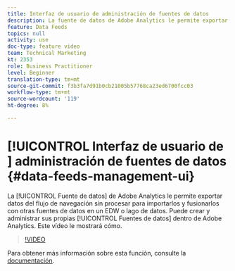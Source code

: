 ```yaml
---
title: Interfaz de usuario de administración de fuentes de datos
description: La fuente de datos de Adobe Analytics le permite exportar datos del flujo de navegación sin procesar para importarlos y combinarlos con otras fuentes de datos en un EDW o lago de datos. Puede crear y administrar sus propias fuentes de datos en Adobe Analytics. Este vídeo le mostrará cómo.
feature: Data Feeds
topics: null
activity: use
doc-type: feature video
team: Technical Marketing
kt: 2353
role: Business Practitioner
level: Beginner
translation-type: tm+mt
source-git-commit: f3b3fa7d91b0cb21005b57768ca23ed6700fcc03
workflow-type: tm+mt
source-wordcount: '119'
ht-degree: 8%

---
```



# [!UICONTROL Interfaz de usuario de ] administración de fuentes de datos  {#data-feeds-management-ui}

La [!UICONTROL Fuente de datos] de Adobe Analytics le permite exportar datos del flujo de navegación sin procesar para importarlos y fusionarlos con otras fuentes de datos en un EDW o lago de datos. Puede crear y administrar sus propias [!UICONTROL Fuentes de datos] dentro de Adobe Analytics. Este vídeo le mostrará cómo.

>[!VIDEO](https://video.tv.adobe.com/v/25452/?quality=12)

Para obtener más información sobre esta función, consulte la [documentación](https://marketing.adobe.com/resources/help/en_US/reference/analytics-data-feed.html).
